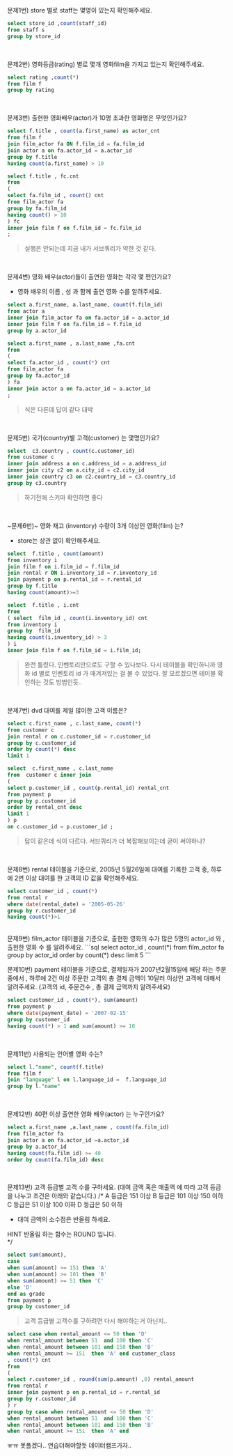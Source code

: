 문제1번) store 별로 staff는 몇명이 있는지 확인해주세요.
```sql
select store_id ,count(staff_id)
from staff s
group by store_id 
```
</br>

문제2번) 영화등급(rating) 별로 몇개 영화film을 가지고 있는지 확인해주세요.
```sql
select rating ,count(*)
from film f
group by rating
```
</br>

문제3번) 출현한 영화배우(actor)가  10명 초과한 영화명은 무엇인가요?
```sql
select f.title , count(a.first_name) as actor_cnt
from film f
join film_actor fa ON f.film_id = fa.film_id 
join actor a on fa.actor_id = a.actor_id
group by f.title
having count(a.first_name) > 10
```

```sql
select f.title , fc.cnt
from
(
select fa.film_id , count() cnt
from film_actor fa
group by fa.film_id
having count() > 10
) fc
inner join film f on f.film_id = fc.film_id
;
```

> 실행은 안되는데 지금 내가 서브쿼리가 약한 것 같다.

</br>

문제4번) 영화 배우(actor)들이 출연한 영화는 각각 몇 편인가요?

- 영화 배우의 이름 , 성 과 함께 출연 영화 수를 알려주세요.

```sql
select a.first_name, a.last_name, count(f.film_id)
from actor a
inner join film_actor fa on fa.actor_id = a.actor_id 
inner join film f on fa.film_id = f.film_id 
group by a.actor_id 
```
```sql
select a.first_name , a.last_name ,fa.cnt
from
(
select fa.actor_id , count(*) cnt
from film_actor fa
group by fa.actor_id
) fa
inner join actor a on fa.actor_id = a.actor_id
;
```
> 식은 다른데 답이 같다 대박
</br>

문제5번) 국가(country)별 고객(customer) 는 몇명인가요?
```sql
select  c3.country , count(c.customer_id)
from customer c 
inner join address a on c.address_id = a.address_id 
inner join city c2 on a.city_id = c2.city_id 
inner join country c3 on c2.country_id = c3.country_id 
group by c3.country 
```
> 하기전에 스키마 확인하면 좋다
</br>

~문제6번)~ 영화 재고 (inventory) 수량이 3개 이상인 영화(film) 는?

- store는 상관 없이 확인해주세요.

```sql
select  f.title , count(amount)
from inventory i
join film f on i.film_id = f.film_id 
join rental r ON i.inventory_id = r.inventory_id 
join payment p on p.rental_id = r.rental_id
group by f.title
having count(amount)>=3
```
```sql
select  f.title , i.cnt
from
( select  film_id , count(i.inventory_id) cnt
from inventory i
group by  film_id
having count(i.inventory_id) > 3
) i
inner join film f on f.film_id = i.film_id;
```
> 완전 틀렸다. 인벤토리만으로도 구할 수 있나보다. 다시 테이블을 확인하니까 영화 id 별로 인벤토리 id 가 매겨져있는 걸 볼 수 있었다.
> 잘 모르겠으면 테이블 확인하는 것도 방법인듯..

</br>

문제7번) dvd 대여를 제일 많이한 고객 이름은?

```sql
select c.first_name , c.last_name, count(*) 
from customer c 
join rental r on c.customer_id = r.customer_id 
group by c.customer_id 
order by count(*) desc
limit 1
```
```sql
select  c.first_name , c.last_name
from  customer c inner join
(
select p.customer_id , count(p.rental_id) rental_cnt
from payment p
group by p.customer_id
order by rental_cnt desc
limit 1
) p
on c.customer_id = p.customer_id ;
```
> 답이 같은데 식이 다르다. 서브쿼리가 더 복잡해보이는데 굳이 써야하나?

</br>

문제8번) rental 테이블을  기준으로,   2005년 5월26일에 대여를 기록한 고객 중, 하루에 2번 이상 대여를 한 고객의 ID 값을 확인해주세요.
```sql
select customer_id , count(*) 
from rental r 
where date(rental_date) = '2005-05-26'
group by r.customer_id 
having count(*)>1
```
</br>
문제9번) film_actor 테이블을 기준으로, 출현한 영화의 수가 많은  5명의 actor_id 와 , 출현한 영화 수 를 알려주세요.
```sql
select actor_id , count(*)
from film_actor fa 
group by actor_id 
order by count(*) desc 
limit 5
```
</br>

문제10번) payment 테이블을 기준으로,  결제일자가 2007년2월15일에 해당 하는 주문 중에서  ,  하루에 2건 이상 주문한 고객의  총 결제 금액이 10달러 이상인 고객에 대해서 알려주세요.
(고객의 id,  주문건수 , 총 결제 금액까지 알려주세요)
```sql
select customer_id , count(*), sum(amount) 
from payment p 
where date(payment_date) = '2007-02-15'
group by customer_id 
having count(*) > 1 and sum(amount) >= 10
```
</br>

문제11번) 사용되는 언어별 영화 수는?
```sql
select l."name", count(f.title) 
from film f 
join "language" l on l.language_id =  f.language_id 
group by l."name" 
```
</br>

문제12번) 40편 이상 출연한 영화 배우(actor) 는 누구인가요?
```sql
select a.first_name ,a.last_name , count(fa.film_id)
from film_actor fa
join actor a on fa.actor_id =a.actor_id 
group by a.actor_id 
having count(fa.film_id) >= 40
order by count(fa.film_id) desc 
```
</br>

문제13번) 고객 등급별 고객 수를 구하세요. (대여 금액 혹은 매출액  에 따라 고객 등급을 나누고 조건은 아래와 같습니다.)
/*
A 등급은 151 이상
B 등급은 101 이상 150 이하
C 등급은   51 이상 100 이하
D 등급은   50 이하

- 대여 금액의 소수점은 반올림 하세요.

HINT
반올림 하는 함수는 ROUND 입니다.	
*/
```sql
select sum(amount),
case 
when sum(amount) >= 151 then 'A'
when sum(amount) >= 101 then 'B'
when sum(amount) >= 51 then 'C'
else 'D'
end as grade
from payment p 
group by customer_id
```
> 고객 등급별 고객수를 구하려면 다시 해야하는거 아닌지..

```sql
select case when rental_amount <= 50 then 'D'
when rental_amount between 51  and 100 then 'C'
when rental_amount between 101 and 150 then 'B'
when rental_amount >= 151  then 'A' end customer_class
, count(*) cnt
from
(
select r.customer_id , round(sum(p.amount) ,0) rental_amount
from rental r
inner join payment p on p.rental_id = r.rental_id
group by r.customer_id
) r
group by case when rental_amount <= 50 then 'D'
when rental_amount between 51  and 100 then 'C'
when rental_amount between 101 and 150 then 'B'
when rental_amount >= 151  then 'A' end
```
ㅠㅠ 못풀겠다.. 연습더해야할듯 데이터캠프가자..
</br>
